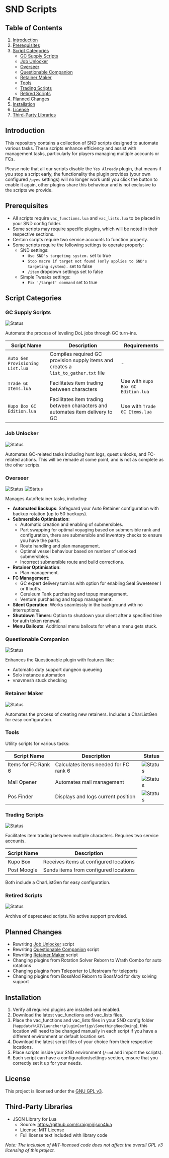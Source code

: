 # SND Scripts

## Table of Contents
1. [Introduction](#introduction)
2. [Prerequisites](#prerequisites)
3. [Script Categories](#script-categories)
   - [GC Supply Scripts](#gc-supply-scripts)
   - [Job Unlocker](#job-unlocker)
   - [Overseer](#overseer)
   - [Questionable Companion](#questionable-companion)
   - [Retainer Maker](#retainer-maker)
   - [Tools](#tools)
   - [Trading Scripts](#trading-scripts)
   - [Retired Scripts](#retired-scripts)
4. [Planned Changes](#planned-changes)
5. [Installation](#installation)
6. [License](#license)
7. [Third-Party Libraries](#third-party-libraries)

## Introduction
This repository contains a collection of SND scripts designed to automate various tasks. These scripts enhance efficiency and assist with management tasks, particularly for players managing multiple accounts or FCs.

Please note that all our scripts disable the `Yes Already` plugin, that means if you stop a script early, the functionality the plugin provides (your own configured `/pyes` settings) will no longer work until you click the button to enable it again, other plugins share this behaviour and is not exclusive to the scripts we provide.

## Prerequisites
- All scripts require `vac_functions.lua` and `vac_lists.lua` to be placed in your SND config folder.
- Some scripts may require specific plugins, which will be noted in their respective sections.
- Certain scripts require two service accounts to function properly.
- Some scripts require the following settings to operate properly:
  - SND settings:
    - `Use SND's targeting system.` set to true
    - `Stop macro if target not found (only applies to SND's targeting system).` set to false
    - `/item` dropdown settings set to false
  - Simple Tweaks settings:
    - `Fix '/target' command` set to true

## Script Categories

### GC Supply Scripts
![Status](https://img.shields.io/badge/status-working-brightgreen)

Automate the process of leveling DoL jobs through GC turn-ins.

| Script Name | Description | Requirements |
|-------------|-------------|--------------|
| `Auto Gen Provisioning List.lua` | Compiles required GC provision supply items and creates a `list_to_gather.txt` file | - |
| `Trade GC Items.lua` | Facilitates item trading between characters | Use with `Kupo Box GC Edition.lua` |
| `Kupo Box GC Edition.lua` | Facilitates item trading between characters and automates item delivery to GC | Use with `Trade GC Items.lua` |

### Job Unlocker
![Status](https://img.shields.io/badge/status-broken-red)

Automates GC-related tasks including hunt logs, quest unlocks, and FC-related actions. This will be remade at some point, and is not as complete as the other scripts.

### Overseer
![Status](https://img.shields.io/badge/status-needs_testing-blue)
![Status](https://img.shields.io/badge/working%3F-probably-aquamarine)

Manages AutoRetainer tasks, including:
- **Automated Backups**: Safeguard your Auto Retainer configuration with backup rotation (up to 50 backups).
- **Submersible Optimisation**:
  - Automatic creation and enabling of submersibles.
  - Part swapping for optimal voyaging based on submersible rank and configuration, there are submersible and inventory checks to ensure you have the parts.
  - Route handling and plan management.
  - Optimal vessel behaviour based on number of unlocked submersibles.
  - Incorrect submersible route and build corrections.
- **Retainer Optimisation**:
  - Plan management.
- **FC Management**:
  - GC expert delivery turnins with option for enabling Seal Sweetener I or II buffs.
  - Ceruleum Tank purchasing and topup management.
  - Venture purchasing and topup management.
- **Silent Operation**: Works seamlessly in the background with no interruptions.
- **Shutdown Timers**: Option to shutdown your client after a specified time for auth token renewal.
- **Menu Bailouts**: Additional menu bailouts for when a menu gets stuck.

### Questionable Companion
![Status](https://img.shields.io/badge/status-under_development-yellow)

Enhances the Questionable plugin with features like:
- Automatic duty support dungeon queueing
- Solo instance automation
- vnavmesh stuck checking

### Retainer Maker
![Status](https://img.shields.io/badge/status-needs_testing-blue)

Automates the process of creating new retainers. Includes a CharListGen for easy configuration.

### Tools
Utility scripts for various tasks:

| Script Name | Description | Status |
|-------------|-------------|-------------|
| Items for FC Rank 6 | Calculates items needed for FC rank 6 | ![Status](https://img.shields.io/badge/status-working-brightgreen) |
| Mail Opener | Automates mail management | ![Status](https://img.shields.io/badge/status-needs_testing-blue) |
| Pos Finder | Displays and logs current position | ![Status](https://img.shields.io/badge/status-working-brightgreen) |

### Trading Scripts
![Status](https://img.shields.io/badge/status-working-brightgreen)

Facilitates item trading between multiple characters. Requires two service accounts.

| Script Name | Description |
|-------------|-------------|
| Kupo Box | Receives items at configured locations |
| Post Moogle | Sends items from configured locations |

Both include a CharListGen for easy configuration.

### Retired Scripts
![Status](https://img.shields.io/badge/status-retired-lightgrey)

Archive of deprecated scripts. No active support provided.

## Planned Changes
- Rewriting [Job Unlocker](https://github.com/WigglyMuffin/SNDScripts/tree/main/Scripts/Job%20Unlocker) script
- Rewriting [Questionable Companion](https://github.com/WigglyMuffin/SNDScripts/tree/main/Scripts/Questionable%20Companion) script
- Rewriting [Retainer Maker](https://github.com/WigglyMuffin/SNDScripts/tree/main/Scripts/Retainer%20Maker) script
- Changing plugins from Rotation Solver Reborn to Wrath Combo for auto rotations
- Changing plugins from Teleporter to Lifestream for teleports
- Changing plugins from BossMod Reborn to BossMod for duty solving support

## Installation
1. Verify all required plugins are installed and enabled.
2. Download the latest vac_functions and vac_lists files.
3. Place the vac_functions and vac_lists files in your SND config folder (`%appdata%\XIVLauncher\pluginConfigs\SomethingNeedDoing`), this location will need to be changed manually in each script if you have a different environment or default location set.
4. Download the latest script files of your choice from their respective locations.
5. Place scripts inside your SND environment (`/snd` and import the scripts).
6. Each script can have a configuration/settings section, ensure that you correctly set it up for your needs.

## License
This project is licensed under the [GNU GPL v3](https://www.gnu.org/licenses/gpl-3.0.en.html).

## Third-Party Libraries
- JSON Library for Lua
  - Source: https://github.com/craigmj/json4lua
  - License: MIT License
  - Full license text included with library code

*Note: The inclusion of MIT-licensed code does not affect the overall GPL v3 licensing of this project.*
